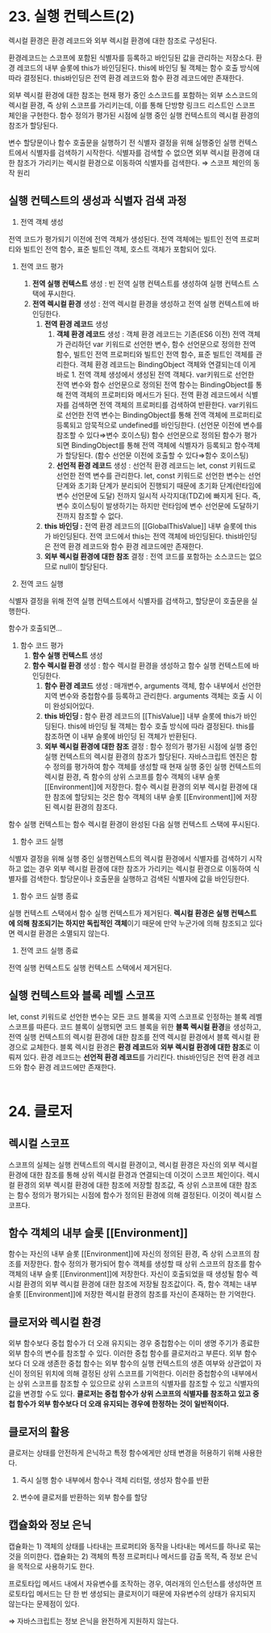 # 23. 실행 컨텍스트(2)

렉시컬 환경은 환경 레코드와 외부 렉시컬 환경에 대한 참조로 구성된다.

환경레코드는 스코프에 포함된 식별자를 등록하고 바인딩된 값을 관리하는 저장소다. 환경 레코드의 내부 슬롯에 this가 바인딩된다. this에 바인딩 될 객체는 함수 호출 방식에 따라 결정된다. this바인딩은 전역 환경 레코드와 함수 환경 레코드에만 존재한다. 

외부 렉시컬 환경에 대한 참조는 현재 평가 중인 소스코드를 포함하는 외부 소스코드의 렉시컬 환경, 즉 상위 스코프를 가리키는데, 이를 통해 단방향 링크드 리스트인 스코프 체인을 구현한다. 함수 정의가 평가된 시점에 실행 중인 실행 컨텍스트의 렉시컬 환경의 참조가 할당된다. 

변수 할당문이나 함수 호출문을 실행하기 전 식별자 결정을 위해 실행중인 실행 컨텍스트에서 식별자를 검색하기 시작한다. 식별자를 검색할 수 없으면 외부 렉시컬 환경에 대한 참조가 가리키는 렉시컬 환경으로 이동하여 식별자를 검색한다. ⇒ 스코프 체인의 동작 원리

## 실행 컨텍스트의 생성과 식별자 검색 과정

1. 전역 객체 생성

전역 코드가 평가되기 이전에 전역 객체가 생성된다. 전역 객체에는 빌트인 전역 프로퍼티와 빌트인 전역 함수, 표준 빌트인 객체, 호스트 객체가 포함되어 있다. 

1. 전역 코드 평가
    1. **전역 실행 컨텍스트** 생성 : 빈 전역 실행 컨텍스트를 생성하여 실행 컨텍스트 스택에 푸시한다. 
    2. **전역 렉시컬 환경** 생성 : 전역 렉시컬 환경을 생성하고 전역 실행 컨텍스트에 바인딩한다. 
        1. **전역 환경 레코드** 생성
            1. **객체 환경 레코드** 생성 : 객체 환경 레코드는 기존(ES6 이전) 전역 객체가 관리하던 var 키워드로 선언한 변수, 함수 선언문으로 정의한 전역 함수, 빌트인 전역 프로퍼티와 빌트인 전역 함수, 표준 빌트인 객체를 관리한다. 객체 환경 레코드는 BindingObject 객체와 연결되는데 이게 바로 1. 전역 객체 생성에서 생성된 전역 객체다. var키워드로 선언한 전역 변수와 함수 선언문으로 정의된 전역 함수는 BindingObject를 통해 전역 객체의 프로퍼티와 메서드가 된다. 전역 환경 레코드에서 식별자를 검색하면 전역 객체의 프로퍼티를 검색하여 반환한다. var키워드로 선언한 전역 변수는 BindingObject를 통해 전역 객체에 프로퍼티로 등록되고 암묵적으로 undefined를 바인딩한다. (선언문 이전에 변수를 참조할 수 있다⇒변수 호이스팅) 함수 선언문으로 정의된 함수가 평가되면 BindingObject를 통해 전역 객체에 식별자가 등록되고 함수객체가 할당된다. (함수 선언문 이전에 호출할 수 있다⇒함수 호이스팅)  
            2. **선언적 환경 레코드** 생성 : 선언적 환경 레코드는 let, const 키워드로 선언한 전역 변수를 관리한다.  let, const 키워드로 선언한 변수는 선언단계와 초기화 단계가 분리되어 진행되기 때문에 초기화 단계(런타임에 변수 선언문에 도달) 전까지 일시적 사각지대(TDZ)에 빠지게 된다. 즉, 변수 호이스팅이 발생하기는 하지만 런타임에 변수 선언문에 도달하기 전까지 참조할 수 없다. 
        2. **this 바인딩 :** 전역 환경 레코드의 [[GlobalThisValue]] 내부 슬롯에 this가 바인딩된다. 전역 코드에서 this는 전역 객체에 바인딩된다. this바인딩은 전역 환경 레코드와 함수 환경 레코드에만 존재한다. 
        3. **외부 렉시컬 환경에 대한 참조** 결정 : 전역 코드를 포함하는 소스코드는 없으므로 null이 할당된다.

1. 전역 코드 실행

식별자 결정을 위해 전역 실행 컨텍스트에서 식별자를 검색하고, 할당문이 호출문을 실행한다. 

함수가 호출되면…

1. 함수 코드 평가
    1. **함수 실행 컨텍스트** 생성 
    2. **함수 렉시컬 환경** 생성 : 함수 렉시컬 환경을 생성하고 함수 실행 컨텍스트에 바인딩한다. 
        1. **함수 환경 레코드** 생성 : 매개변수, arguments 객체, 함수 내부에서 선언한 지역 변수와 중첩함수를 등록하고 관리한다.  arguments 객체는 호출 시 이미 완성되어있다.
        2. **this 바인딩 :** 함수 환경 레코드의 [[ThisValue]] 내부 슬롯에 this가 바인딩된다. this에 바인딩 될 객체는 함수 호출 방식에 따라 결정된다. this를 참조하면 이 내부 슬롯에 바인딩 된 객체가 반환된다. 
        3. **외부 렉시컬 환경에 대한 참조** 결정 : 함수 정의가 평가된 시점에 실행 중인 실행 컨텍스트의 렉시컬 환경의 참조가 할당된다. 자바스크립트 엔진은 함수 정의를 평가하여 함수 객체를 생성할 때 현재 실행 중인 실행 컨텍스트의 렉시컬 환경, 즉 함수의 상위 스코프를 함수 객체의 내부 슬롯 [[Environment]]에 저장한다. 함수 렉시컬 환경의 외부 렉시컬 환경에 대한 참조에 할당되는 것은 함수 객체의 내부 슬롯 [[Environment]]에 저장된 렉시컬 환경의 참조다. 

함수 실행 컨텍스트는 함수 렉시컬 환경이 완성된 다음 실행 컨텍스트 스택에 푸시된다.  

1. 함수 코드 실행

식별자 결정을 위해 실행 중인 실행컨텍스트의 렉시컬 환경에서 식별자를 검색하기 시작하고 없는 경우 외부 렉시컬 환경에 대한 참조가 가리키는 렉시컬 환경으로 이동하여 식별자를 검색한다. 할당문이나 호출문을 실행하고 검색된 식별자에 값을 바인딩한다.

1. 함수 코드 실행 종료

실행 컨텍스트 스택에서 함수 실행 컨텍스트가 제거된다. **렉시컬 환경은 실행 컨텍스트에 의해 참조되기는 하지만 독립적인 객체**이기 때문에 만약 누군가에 의해 참조되고 있다면 렉시컬 환경은 소멸되지 않는다.   

1. 전역 코드 실행 종료

전역 실행 컨텍스트도 실행 컨텍스트 스택에서 제거된다. 

## 실행 컨텍스트와 블록 레벨 스코프

let, const 키워드로 선언한 변수는 모든 코드 블록을 지역 스코프로 인정하는 블록 레벨 스코프를 따른다. 코드 블록이 실행되면 코드 블록을 위한 **블록 렉시컬 환경**을 생성하고, 전역 실행 컨텍스트의 렉시컬 환경에 대한 참조를 전역 렉시컬 환경에서 블록 렉시컬 환경으로 교체한다. 블록 렉시컬 환경은 **환경 레코드**와 **외부 렉시컬 환경에 대한 참조**로 이뤄져 있다. 환경 레코드는 **선언적 환경 레코드**를 가리킨다. this바인딩은 전역 환경 레코드와 함수 환경 레코드에만 존재한다. 
<br/>
<br/>



# 24. 클로저

## 렉시컬 스코프

스코프의 실체는 실행 컨텍스트의 렉시컬 환경이고, 렉시컬 환경은 자신의 외부 렉시컬 환경에 대한 참조를 통해 상위 렉시컬 환경과 연결되는데 이것이 스코프 체인이다. 렉시컬 환경의 외부 렉시컬 환경에 대한 참조에 저장할 참조값, 즉 상위 스코프에 대한 참조는 함수 정의가 평가되는 시점에 함수가 정의된 환경에 의해 결정된다. 이것이 렉시컬 스코프다. 

 

## 함수 객체의 내부 슬롯 [[Environment]]

함수는 자신의 내부 슬롯 [[Environment]]에 자신의 정의된 환경, 즉 상위 스코프의 참조를 저장한다. 함수 정의가 평가되어 함수 객체를 생성할 때 상위 스코프의 참조를 함수 객체의 내부 슬롯 [[Environment]]에 저장한다. 자신이 호출되었을 때 생성될 함수 렉시컬 환경의 외부 렉시컬 환경에 대한 참조에 저장될 참조값이다. 즉, 함수 객체는 내부 슬롯 [[Environment]]에 저장한 렉시컬 환경의 참조를 자신이 존재하는 한 기억한다. 

## 클로저와 렉시컬 환경

외부 함수보다 중첩 함수가 더 오래 유지되는 경우 중첩함수는 이미 생명 주기가 종료한 외부 함수의 변수를 참조할 수 있다. 이러한 중첩 함수를 클로저라고 부른다. 외부 함수보다 더 오래 생존한 중첩 함수는 외부 함수의 실행 컨텍스트의 생존 여부와 상관없이 자신이 정의된 위치에 의해 결정된 상위 스코프를 기억한다. 이러한 중첩함수의 내부에서는 상위 스코프를 참조할 수 있으므로 상위 스코프의 식별자를 참조할 수 있고 식별자의 값을 변경할 수도 있다. **클로저는 중첩 함수가 상위 스코프의 식별자를 참조하고 있고 중첩 함수가 외부 함수보다 더 오래 유지되는 경우에 한정하는 것이 일반적이다.** 

## 클로저의 활용

클로저는 상태를 안전하게 은닉하고 특정 함수에게만 상태 변경을 허용하기 위해 사용한다. 

1) 즉시 실행 함수 내부에서 함수나 객체 리터럴, 생성자 함수를 반환

2) 변수에 클로저를 반환하는 외부 함수를 할당

## 캡슐화와 정보 은닉

캡슐화는 1) 객체의 상태를 나타내는 프로퍼티와 동작을 나타내는 메서드를 하나로 묶는 것을 의미한다. 캡슐화는 2) 객체의 특정 프로퍼티나 메서드를 감출 목적, 즉 정보 은닉을 목적으로 사용하기도 한다. 

프로토타입 메서드 내에서 자유변수를 조작하는 경우, 여러개의 인스턴스를 생성하면 프로토타입 메서드는 단 한 번 생성되는 클로저이기 때문에 자유변수의 상태가 유지되지 않는다는 문제점이 있다. 

⇒ 자바스크립트는 정보 은닉을 완전하게 지원하지 않는다.
